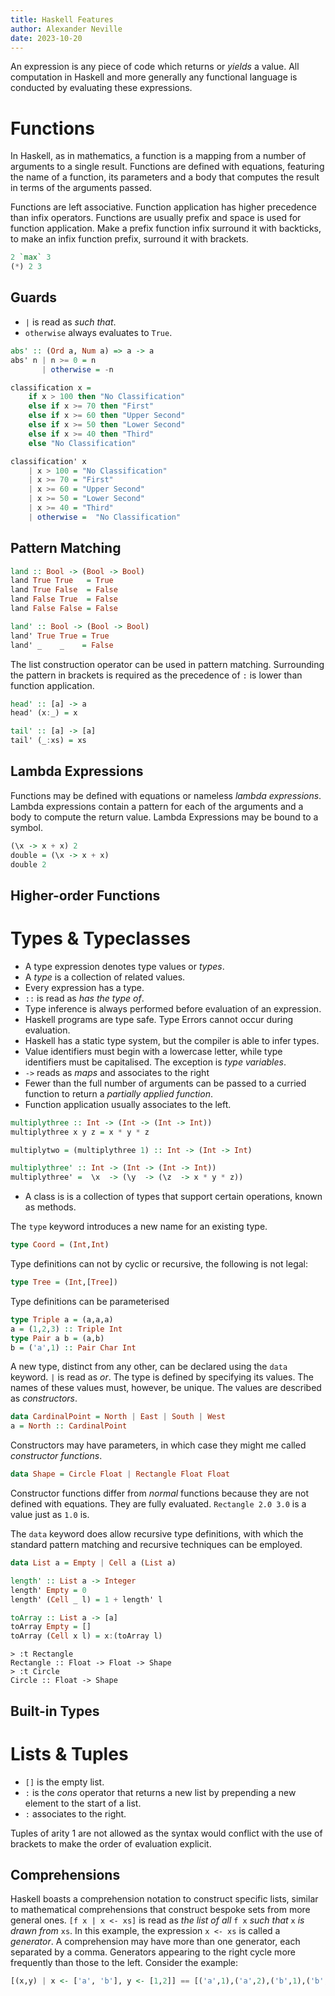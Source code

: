 ```yaml
---
title: Haskell Features
author: Alexander Neville
date: 2023-10-20
---
```


An expression is any piece of code which returns or _yields_ a value.
All computation in Haskell and more generally any functional language is
conducted by evaluating these expressions.

# Functions

In Haskell, as in mathematics, a function is a mapping from a number of
arguments to a single result. Functions are defined with equations,
featuring the name of a function, its parameters and a body that
computes the result in terms of the arguments passed.

Functions are left associative. Function application has higher
precedence than infix operators. Functions are usually prefix and space
is used for function application. Make a prefix function infix surround
it with backticks, to make an infix function prefix, surround it with
brackets.

```hs
2 `max` 3
(*) 2 3
```

## Guards

- `|` is read as _such that_.
- `otherwise` always evaluates to `True`.

```hs
abs' :: (Ord a, Num a) => a -> a
abs' n | n >= 0 = n
       | otherwise = -n

classification x =
    if x > 100 then "No Classification"
    else if x >= 70 then "First"
    else if x >= 60 then "Upper Second"
    else if x >= 50 then "Lower Second"
    else if x >= 40 then "Third"
    else "No Classification"

classification' x
    | x > 100 = "No Classification"
    | x >= 70 = "First"
    | x >= 60 = "Upper Second"
    | x >= 50 = "Lower Second"
    | x >= 40 = "Third"
    | otherwise =  "No Classification"
```

## Pattern Matching

```hs
land :: Bool -> (Bool -> Bool)
land True True   = True
land True False  = False
land False True  = False
land False False = False
```

```hs
land' :: Bool -> (Bool -> Bool)
land' True True = True
land' _    _    = False
```

The list construction operator can be used in pattern matching.
Surrounding the pattern in brackets is required as the precedence of `:`
is lower than function application.

```hs
head' :: [a] -> a
head' (x:_) = x

tail' :: [a] -> [a]
tail' (_:xs) = xs
```

## Lambda Expressions

Functions may be defined with equations or nameless _lambda
expressions_. Lambda expressions contain a pattern for each of the
arguments and a body to compute the return value. Lambda Expressions may
be bound to a symbol.

```hs
(\x -> x + x) 2
double = (\x -> x + x)
double 2
```

## Higher-order Functions

# Types & Typeclasses

- A type expression denotes type values or _types_.
- A _type_ is a collection of related values.
- Every expression has a type.
- `::` is read as _has the type of_.
- Type inference is always performed before evaluation of an expression.
- Haskell programs are type safe. Type Errors cannot occur during
  evaluation.
- Haskell has a static type system, but the compiler is able to infer
  types.
- Value identifiers must begin with a lowercase letter, while type
  identifiers must be capitalised. The exception is _type variables_.
- `->` reads as _maps_ and associates to the right
- Fewer than the full number of arguments can be passed to a curried
  function to return a _partially applied function_.
- Function application usually associates to the left.

```hs
multiplythree :: Int -> (Int -> (Int -> Int))
multiplythree x y z = x * y * z
```

```hs
multiplytwo = (multiplythree 1) :: Int -> (Int -> Int)
```

```hs
multiplythree' :: Int -> (Int -> (Int -> Int))
multiplythree' =  \x  -> (\y  -> (\z  -> x * y * z))
```

- A class is is a collection of types that support certain operations,
  known as methods.

The `type` keyword introduces a new name for an existing type.

```hs
type Coord = (Int,Int)
```

Type definitions can not by cyclic or recursive, the following is not
legal:

```hs
type Tree = (Int,[Tree])
```

Type definitions can be parameterised

```hs
type Triple a = (a,a,a)
a = (1,2,3) :: Triple Int
type Pair a b = (a,b)
b = ('a',1) :: Pair Char Int
```

A new type, distinct from any other, can be declared using the `data`
keyword. `|` is read as _or_. The type is defined by specifying its
values. The names of these values must, however, be unique. The values
are described as _constructors_.

```hs
data CardinalPoint = North | East | South | West
a = North :: CardinalPoint
```

Constructors may have parameters, in which case they might me called
_constructor functions_.

```hs
data Shape = Circle Float | Rectangle Float Float
```

Constructor functions differ from _normal_ functions because they are
not defined with equations. They are fully evaluated.
`Rectangle 2.0 3.0` is a value just as `1.0` is.

The `data` keyword does allow recursive type definitions, with which the
standard pattern matching and recursive techniques can be employed.

```hs
data List a = Empty | Cell a (List a)

length' :: List a -> Integer
length' Empty = 0
length' (Cell _ l) = 1 + length' l

toArray :: List a -> [a]
toArray Empty = []
toArray (Cell x l) = x:(toArray l)
```

```language-plaintext
> :t Rectangle
Rectangle :: Float -> Float -> Shape
> :t Circle
Circle :: Float -> Shape
```

## Built-in Types

# Lists & Tuples

- `[]` is the empty list.
- `:` is the _cons_ operator that returns a new list by prepending a new
  element to the start of a list.
- `:` associates to the right.

Tuples of arity 1 are not allowed as the syntax would conflict with the
use of brackets to make the order of evaluation explicit.

## Comprehensions

Haskell boasts a comprehension notation to construct specific lists,
similar to mathematical comprehensions that construct bespoke sets from
more general ones. `[f x | x <- xs]` is read as _the list of all_ `f x`
_such that_ `x` _is drawn from_ `xs`. In this example, the expression
`x <- xs` is called a _generator_. A comprehension may have more than
one generator, each separated by a comma. Generators appearing to the
right cycle more frequently than those to the left. Consider the
example:

```hs
[(x,y) | x <- ['a', 'b'], y <- [1,2]] == [('a',1),('a',2),('b',1),('b',2)]
```
